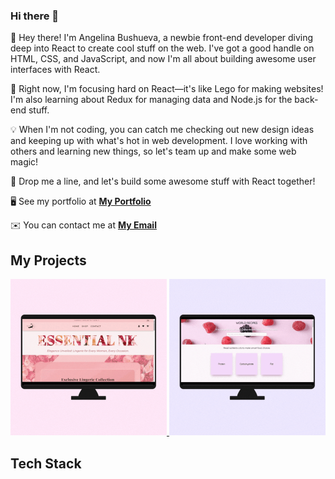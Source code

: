 ### Hi there 👋

👋 Hey there! I'm Angelina Bushueva, a newbie front-end developer diving deep into React to create cool stuff on the web. I've got a good handle on HTML, CSS, and JavaScript, and now I'm all about building awesome user interfaces with React.

🚀 Right now, I'm focusing hard on React—it's like Lego for making websites! I'm also learning about Redux for managing data and Node.js for the back-end stuff.

💡 When I'm not coding, you can catch me checking out new design ideas and keeping up with what's hot in web development. I love working with others and learning new things, so let's team up and make some web magic!

🌟 Drop me a line, and let's build some awesome stuff with React together!

🖥️ See my portfolio at **<a href="https://angelina-bush.glitch.me/">My Portfolio</a>**

✉️ You can contact me at **<a href="mailto:asbushuevaa@mail.ru">My Email</a>**

## My Projects

<a href="https://ecommerce-lingerie.netlify.app/" target="_blank">
  <img src="lingerie.gif" width="250" />
</a>

<a href="https://world-recipes.netlify.app/" target="_blank">
  <img src="world-recipes.gif" width="250" />
</a>

## Tech Stack


 
